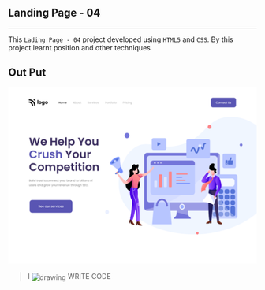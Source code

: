 ## Landing Page - 04
---
This `Lading Page - 04` project developed using `HTML5` and `CSS`. By this project learnt position and other techniques

## Out Put

![ProjectThumnail](/assets/Thumbnail.png)



>I <img align="center" src="https://cdn0.iconfinder.com/data/icons/small-n-flat/24/678087-heart-256.png" alt="drawing" style="width:17px;"/> WRITE CODE